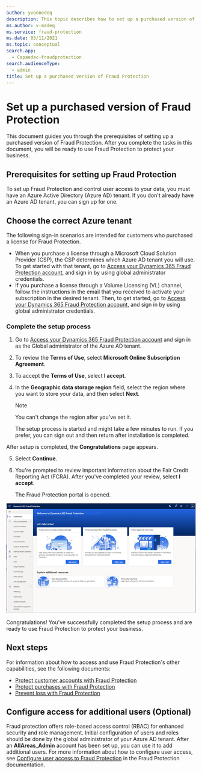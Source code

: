 ```yaml
---
author: yvonnedeq
description: This topic describes how to set up a purchased version of Fraud Protection.
ms.author: v-madeq
ms.service: fraud-protection
ms.date: 03/11/2021
ms.topic: conceptual
search.app: 
  - Capaedac-fraudprotection
search.audienceType:
  - admin
title: Set up a purchased version of Fraud Protection
---
```




# Set up a purchased version of Fraud Protection

This document guides you through the prerequisites of setting up a purchased version of Fraud Protection.
After you complete the tasks in this document, you will be ready to use Fraud Protection to protect your business.

## Prerequisites for setting up Fraud Protection

To set up Fraud Protection and control user access to your data, you must have an Azure Active Directory (Azure AD) tenant. If you don't already have an Azure AD tenant, you can sign up for one.

## Choose the correct Azure tenant

The following sign-in scenarios are intended for customers who purchased a license for Fraud Protection.
- When you purchase a license through a Microsoft Cloud Solution Provider (CSP), the CSP determines which Azure AD tenant you will use. To get started with that tenant, go to [Access your Dynamics 365 Fraud Protection account](https://dfp.microsoft.com/), and sign in by using global administrator credentials.
- If you purchase a license through a Volume Licensing (VL) channel, follow the instructions in the email that you received to activate your subscription in the desired tenant. Then, to get started, go to [Access your Dynamics 365 Fraud Protection account](https://dfp.microsoft.com/), and sign in by using global administrator credentials.


### Complete the setup process	

1.	Go to [Access your Dynamics 365 Fraud Protection account](https://dfp.microsoft.com/) and sign in as the Global administrator of the Azure AD tenant.	
2.	To review the **Terms of Use**, select **Microsoft Online Subscription Agreement**.	
3.	To accept the **Terms of Use**, select **I accept**.	
4.	In the **Geographic data storage region** field, select the region where you want to store your data, and then select **Next**.	

 	  > [!NOTE]	
 	  >You can't change the region after you've set it.	
    	
 	 The setup process is started and might take a few minutes to run. If you prefer, you can sign out and then return after installation is completed.	
   
   After setup is completed, the **Congratulations** page appears.	
    	
5.	Select **Continue**.	
6.	You're prompted to review important information about the Fair Credit Reporting Act (FCRA). After you've completed your review, select **I accept**.	

   	The Fraud Protection portal is opened.	

![Data flow](media/promocode-images/DFP-Portal.png)	

Congratulations! You've successfully completed the setup process and are ready to use Fraud Protection to protect your business.


## Next steps

For information about how to access and use Fraud Protection's other capabilities, see the following documents:

- [Protect customer accounts with Fraud Protection](promocode-set-up-account-protection.md)
- [Protect purchases with Fraud Protection](promocode-set-up-purchase-protection.md)
- [Prevent loss with Fraud Protection](promocode-set-up-loss-prevention.md)


## Configure access for additional users (Optional)

Fraud protection offers role-based access control (RBAC) for enhanced security and role management. Initial configuration of users and roles should be done by the global administrator of your Azure AD tenant. After an **AllAreas_Admin** account has been set up, you can use it to add additional users.
For more information about how to configure user access, see [Configure user access to Fraud Protection](./configure-user-access.md) in the Fraud Protection documentation.